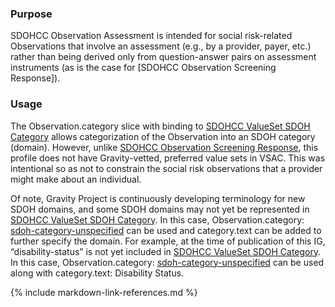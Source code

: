 ### Purpose

SDOHCC Observation Assessment is intended for social risk-related Observations that involve an assessment (e.g., by a provider, payer, etc.) rather than being derived only from question-answer pairs on assessment instruments (as is the case for [SDOHCC Observation Screening Response]).

### Usage

The Observation.category slice with binding to [SDOHCC ValueSet SDOH Category](ValueSet-SDOHCC-ValueSetSDOHCategory.html) allows categorization of the Observation into an SDOH category (domain). However, unlike [SDOHCC Observation Screening Response](StructureDefinition-SDOHCC-ObservationScreeningResponse.html), this profile does not have Gravity-vetted, preferred value sets in VSAC. This was intentional so as not to constrain the social risk observations that a provider might make about an individual.

Of note, Gravity Project is continuously developing terminology for new SDOH domains, and some SDOH domains may not yet be represented in [SDOHCC ValueSet SDOH Category](ValueSet-SDOHCC-ValueSetSDOHCategory.html). In this case, Observation.category: [sdoh-category-unspecified](CodeSystem-SDOHCC-CodeSystemTemporaryCodes.html#SDOHCC-CodeSystemTemporaryCodes-sdoh-category-unspecified) can be used and category.text can be added to further specify the domain. For example, at the time of publication of this IG, “disability-status” is not yet included in [SDOHCC ValueSet SDOH Category](ValueSet-SDOHCC-ValueSetSDOHCategory.html). In this case, Observation.category: [sdoh-category-unspecified](CodeSystem-SDOHCC-CodeSystemTemporaryCodes.html#SDOHCC-CodeSystemTemporaryCodes-sdoh-category-unspecified) can be used along with category.text: Disability Status. 


{% include markdown-link-references.md %}
